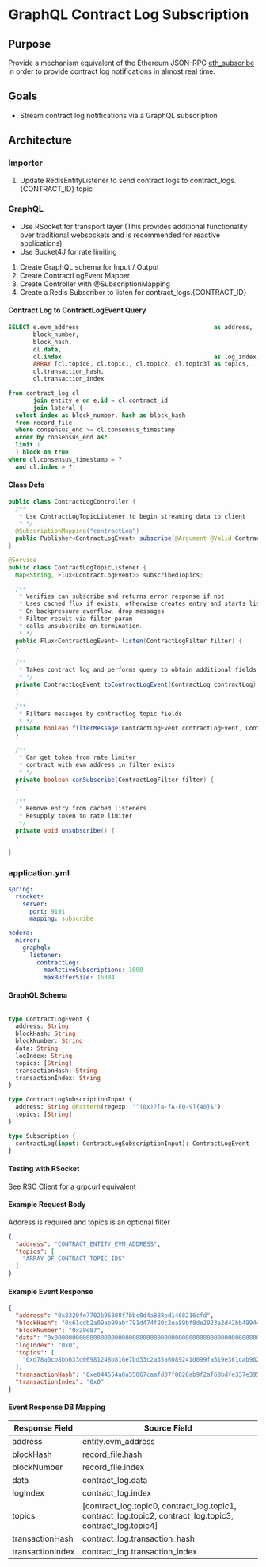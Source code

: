 # GraphQL Contract Log Subscription

## Purpose

Provide a mechanism equivalent of the Ethereum
JSON-RPC [eth_subscribe](https://docs.infura.io/infura/networks/ethereum/json-rpc-methods/subscription-methods/eth_subscribe)
in order to provide contract log notifications in almost real time.

## Goals

- Stream contract log notifications via a GraphQL subscription

## Architecture

### Importer

1. Update RedisEntityListener to send contract logs to contract_logs.{CONTRACT_ID} topic

### GraphQL

- Use RSocket for transport layer (This provides additional functionality over traditional websockets and is recommended
  for reactive applications)
- Use Bucket4J for rate limiting

1. Create GraphQL schema for Input / Output
2. Create ContractLogEvent Mapper
3. Create Controller with @SubscriptionMapping
4. Create a Redis Subscriber to listen for contract_logs.{CONTRACT_ID}

#### Contract Log to ContractLogEvent Query

```sql
SELECT e.evm_address                                      as address,
       block_number,
       block_hash,
       cl.data,
       cl.index                                           as log_index,
       ARRAY [cl.topic0, cl.topic1, cl.topic2, cl.topic3] as topics,
       cl.transaction_hash,
       cl.transaction_index

from contract_log cl
       join entity e on e.id = cl.contract_id
       join lateral (
  select index as block_number, hash as block_hash
  from record_file
  where consensus_end >= cl.consensus_timestamp
  order by consensus_end asc
  limit 1
  ) block on true
where cl.consensus_timestamp = ?
  and cl.index = ?;
```

#### Class Defs

```java
public class ContractLogController {
  /**
   * Use ContractLogTopicListener to begin streaming data to client
   * */
  @SubscriptionMapping("contractLog")
  public Publisher<ContractLogEvent> subscribe(@Argument @Valid ContractLogFilter filter);
}

@Service
public class ContractLogTopicListener {
  Map<String, Flux<ContractLogEvent>> subscribedTopics;

  /**
   * Verifies can subscribe and returns error response if not
   * Uses cached flux if exists, otherwise creates entry and starts listening.
   * On backpressure overflow, drop messages
   * Filter result via filter param
   * calls unsubscribe on termination.
   * */
  public Flux<ContractLogEvent> listen(ContractLogFilter filter) {
  }

  /**
   * Takes contract log and performs query to obtain additional fields to populate ContractLogEvent
   * */
  private ContractLogEvent toContractLogEvent(ContractLog contractLog) {
  }

  /**
   * Filters messages by contractLog topic fields
   * */
  private boolean filterMessage(ContractLogEvent contractLogEvent, ContractLogFilter filter) {
  }

  /**
   * Can get token from rate limiter
   * contract with evm address in filter exists
   * */
  private boolean canSubscribe(ContractLogFilter filter) {
  }

  /**
   * Remove entry from cached listeners
   * Resupply token to rate limiter
   */
  private void unsubscribe() {
  }

}
```

### application.yml

```yaml
spring:
  rsocket:
    server:
      port: 9191
      mapping: subscribe

hedera:
  mirror:
    graphql:
      listener:
        contractLog:
          maxActiveSubscriptions: 1000
          maxBufferSize: 16384

```

#### GraphQL Schema

```graphql

type ContractLogEvent {
  address: String
  blockHash: String
  blockNumber: String
  data: String
  logIndex: String
  topics: [String]
  transactionHash: String
  transactionIndex: String
}

type ContractLogSubscriptionInput {
  address: String @Pattern(regexp: "^(0x)?[a-fA-F0-9]{40}$")
  topics: [String]
}

type Subscription {
  contractLog(input: ContractLogSubscriptionInput): ContractLogEvent
}
```

#### Testing with RSocket

See [RSC Client](https://github.com/making/rsc) for a grpcurl equivalent

#### Example Request Body

Address is required and topics is an optional filter

```json
{
  "address": "CONTRACT_ENTITY_EVM_ADDRESS",
  "topics": [
    "ARRAY_OF_CONTRACT_TOPIC_IDS"
  ]
}
```

#### Example Event Response

```json
{
  "address": "0x8320fe7702b96808f7bbc0d4a888ed1468216cfd",
  "blockHash": "0x61cdb2a09ab99abf791d474f20c2ea89bf8de2923a2d42bb49944c8c993cbf04",
  "blockNumber": "0x29e87",
  "data": "0x00000000000000000000000000000000000000000000000000000000000000010000000000000000000000000000000000000000000000000000000000000003",
  "logIndex": "0x0",
  "topics": [
    "0xd78a0cb8bb633d06981248b816e7bd33c2a35a6089241d099fa519e361cab902"
  ],
  "transactionHash": "0xe044554a0a55067caafd07f8020ab9f2af60bdfe337e395ecd84b4877a3d1ab4",
  "transactionIndex": "0x0"
}
```

#### Event Response DB Mapping

| Response Field   | Source Field                                                                                              |
|------------------|-----------------------------------------------------------------------------------------------------------|
| address          | entity.evm_address                                                                                        |
| blockHash        | record_file.hash                                                                                          |
| blockNumber      | record_file.index                                                                                         |
| data             | contract_log.data                                                                                         |
| logIndex         | contract_log.index                                                                                        |
| topics           | [contract_log.topic0, contract_log.topic1, contract_log.topic2, contract_log.topic3, contract_log.topic4] |
| transactionHash  | contract_log.transaction_hash                                                                             |
| transactionIndex | contract_log.transaction_index                                                                            |



